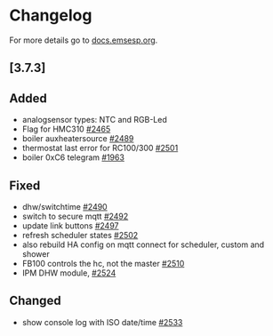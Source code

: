 # Changelog

For more details go to [docs.emsesp.org](https://docs.emsesp.org/).

## [3.7.3]

## Added

- analogsensor types: NTC and RGB-Led
- Flag for HMC310 [#2465](https://github.com/emsesp/EMS-ESP32/issues/2465)
- boiler auxheatersource [#2489](https://github.com/emsesp/EMS-ESP32/discussions/2489)
- thermostat last error for RC100/300 [#2501](https://github.com/emsesp/EMS-ESP32/issues/2501)
- boiler 0xC6 telegram [#1963](https://github.com/emsesp/EMS-ESP32/issues/1963)

## Fixed

- dhw/switchtime [#2490](https://github.com/emsesp/EMS-ESP32/issues/2490)
- switch to secure mqtt [#2492](https://github.com/emsesp/EMS-ESP32/issues/2492)
- update link buttons [#2497](https://github.com/emsesp/EMS-ESP32/issues/2497)
- refresh scheduler states [#2502](https://github.com/emsesp/EMS-ESP32/discussions/2502)
- also rebuild HA config on mqtt connect for scheduler, custom and shower
- FB100 controls the hc, not the master [#2510](https://github.com/emsesp/EMS-ESP32/issues/2510)
- IPM DHW module, [#2524](https://github.com/emsesp/EMS-ESP32/issues/2524)

## Changed

- show console log with ISO date/time [#2533](https://github.com/emsesp/EMS-ESP32/discussions/2533)
